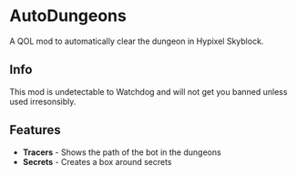 # AutoDungeons
A QOL mod to automatically clear the dungeon in Hypixel Skyblock.

## Info
This mod is undetectable to Watchdog and will not get you banned unless used irresonsibly.

## Features
- **Tracers** - Shows the path of the bot in the dungeons
- **Secrets** - Creates a box around secrets

